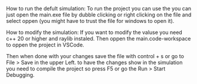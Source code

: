How to run the defult simulation: To run the project you can use the you can just open the main.exe file by dubble clicking or right clicking on the file and select oppen (you might have to trust the file for windows to open it).

How to modify the simulation: If you want to modify the valuse you need c++ 20 or higher and raylib instaled. Then oppen the main.code-workspace to oppen the project in VSCode.

Then when done with your changes save the file with control + s or go to File > Save in the upper Left. to have the changes show in the simulation you need to compile the project so press F5 or go the Run > Start Debugging.
